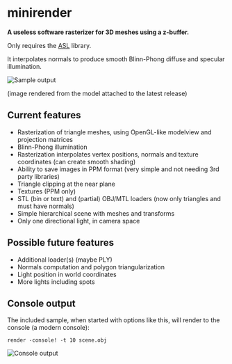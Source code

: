 # minirender #

**A useless software rasterizer for 3D meshes using a z-buffer.**

Only requires the [ASL](https://github.com/aslze/asl) library.

It interpolates normals to produce smooth Blinn-Phong diffuse and specular illumination.

![Sample output](https://github.com/aslze/minirender/releases/download/0.1.2/output.jpg)

(image rendered from the model attached to the latest release)


## Current features

* Rasterization of triangle meshes, using OpenGL-like modelview and projection matrices
* Blinn-Phong illumination
* Rasterization interpolates vertex positions, normals and texture coordinates (can create smooth shading)
* Ability to save images in PPM format (very simple and not needing 3rd party libraries)
* Triangle clipping at the near plane
* Textures (PPM only)
* STL (bin or text) and (partial) OBJ/MTL loaders (now only triangles and must have normals)
* Simple hierarchical scene with meshes and transforms
* Only one directional light, in camera space

## Possible future features

* Additional loader(s) (maybe PLY)
* Normals computation and polygon triangularization
* Light position in world coordinates
* More lights including spots


## Console output

The included sample, when started with options like this, will render to the console (a modern console):

```
render -console! -t 10 scene.obj
```

![Console output](https://github.com/aslze/minirender/releases/download/0.1.2/output-console.png)
